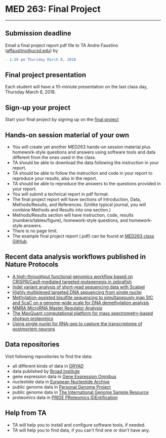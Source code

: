 
# MED 263: Final Project

---

## Submission deadline

Email a final project report pdf file to TA Andre Faustino (affaustino@ucsd.edu) by

```diff
- 1:59 pm Thursday March 8, 2018
```

## Final project presentation
Each student will have a 10-miniute presentation on the last class day, Thursday March 8, 2018.



## Sign-up your project
Start your final project by signing up on the [final project ](http://bit.ly/med263students)

## Hands-on session material of your own

- You will create yet another MED263 hands-on session material plus homework-style questions and answers using software tools and data different from the ones used in the class.
- TA should be able to download the data following the instruction in your report.
- TA should be able to follow the instruction and code in your report to reproduce your results, also in the report.
- TA should be able to reproduce the answers to the questions provided in your report.
- You will submit a technical report in pdf format.
- The final project report will have sections of Introduction, Data, Methods/Results, and References. (Unlike typical journal, you will combine Methods and Results into one section.)
- Methods/Results section will have instruction, code, results (numbers/tables/figure), homework-style questions, and homework-style answers.
- There is no page limit.
- The example final project report (.pdf) can be found at [MED263 class GitHub](https://github.com/jihoonkim/MED263/raw/master/final/MED263_final_project_example.pdf).



## Recent data analysis workflows published in Nature Protocols 

- [A high-throughput functional genomics workflow based on CRISPR/Cas9-mediated
 targeted mutagenesis in zebrafish](https://www.ncbi.nlm.nih.gov/pubmed/27809318)
- [Indel variant analysis of short-read sequencing data with Scalpel](https://www.ncbi.nlm.nih.gov/pubmed/27854363)
- [Highly multiplexed targeted DNA sequencing from single nuclei](https://www.ncbi.nlm.nih.gov/pubmed/26741407)
- [Methylation-assisted bisulfite sequencing to simultaneously map 5fC and 5caC 
on a genome-wide scale for DNA demethylation analysis](https://www.ncbi.nlm.nih.gov/pubmed/27281647)
- [MMRA MicroRNA Master Regulator Analysis](https://www.ncbi.nlm.nih.gov/pubmed/27305450)
- [The MaxQuant computational platform for mass spectrometry-based shotgun proteomics](https://www.ncbi.nlm.nih.gov/pubmed/27809316)
- [Using single nuclei for RNA-seq to capture the transcriptome of postmortem neurons](https://www.ncbi.nlm.nih.gov/pubmed/26890679)


## Data repositories

Visit following repositories to find the data:

- all different kinds of data in [DRYAD](http://datadryad.org)
- data published by [Broad Institute](https://www.broadinstitute.org/data-software-and-tools)
- gene expression data in [Gene Expression Omnibus](https://www.ncbi.nlm.nih.gov/geo)
- nucleotide data in [European Nucleotide Archive](http://www.ebi.ac.uk/ena)
- public genome data in [Personal Genome Project](http://www.personalgenomes.org)
- public genome data in [The International Genome Sample Resource](http://www.internationalgenome.org)
- proteomics data in [PRIDE PRoteomics IDEntification](http://www.ebi.ac.uk/pride/archive)


## Help from TA

- TA will help you to install and configure software tools, if needed.
- TA will help you to find data, if you can't find one or don't have any.
